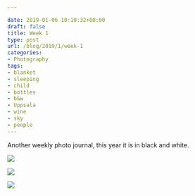 ```yaml
---

date: 2019-01-06 10:10:32+00:00
draft: false
title: Week 1
type: post
url: /blog/2019/1/week-1
categories:
- Photography
tags:
- blanket
- sleeping
- child
- bottles
- b&w
- Uppsala
- wine
- sky
- people
---
```


Another weekly photo journal, this year it is in black and white.



  
![](/images/2019-01-06-20191week-1/IMG_1693-2.jpeg)

  

  
![](/images/2019-01-06-20191week-1/IMG_1705-2.jpeg)

  

  
![](/images/2019-01-06-20191week-1/IMG_1716-2.jpeg)

  


